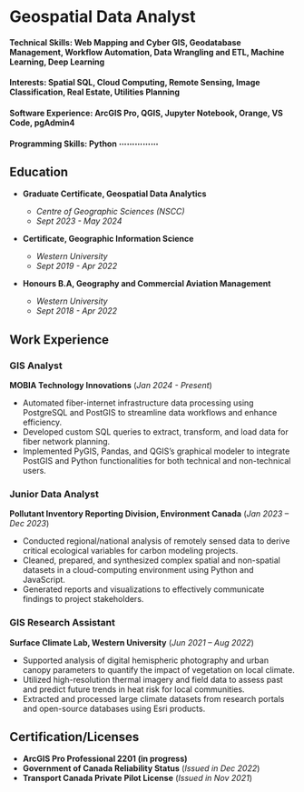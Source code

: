 # Geospatial Data Analyst
#### Technical Skills: Web Mapping and Cyber GIS, Geodatabase Management, Workflow Automation, Data Wrangling and ETL, Machine Learning, Deep Learning
#### Interests: Spatial SQL, Cloud Computing, Remote Sensing, Image Classification, Real Estate, Utilities Planning
#### Software Experience: ArcGIS Pro, QGIS, Jupyter Notebook, Orange, VS Code, pgAdmin4
#### Programming Skills: Python ⋯⋯⋯⋯⋯


## Education
- **Graduate Certificate, Geospatial Data Analytics**
  - *Centre of Geographic Sciences (NSCC)*
  - _Sept 2023 - May 2024_
  
- **Certificate, Geographic Information Science**
  - *Western University*
  - _Sept 2019 - Apr 2022_

- **Honours B.A, Geography and Commercial Aviation Management**
  - *Western University*
  - _Sept 2018 - Apr 2022_

## Work Experience
### GIS Analyst 
**MOBIA Technology Innovations** (_Jan 2024 - Present_)
- Automated fiber-internet infrastructure data processing using PostgreSQL and PostGIS to streamline data workflows and enhance efficiency.
- Developed custom SQL queries to extract, transform, and load data for fiber network planning.
- Implemented PyGIS, Pandas, and QGIS’s graphical modeler to integrate PostGIS and Python functionalities for both technical and non-technical users.

### Junior Data Analyst 
**Pollutant Inventory Reporting Division, Environment Canada** (_Jan 2023 – Dec 2023_)
- Conducted regional/national analysis of remotely sensed data to derive critical ecological variables for carbon modeling projects.
- Cleaned, prepared, and synthesized complex spatial and non-spatial datasets in a cloud-computing environment using Python and JavaScript.
- Generated reports and visualizations to effectively communicate findings to project stakeholders.

### GIS Research Assistant 
**Surface Climate Lab, Western University** (_Jun 2021 – Aug 2022_)
- Supported analysis of digital hemispheric photography and urban canopy parameters to quantify the impact of vegetation on local climate.
- Utilized high-resolution thermal imagery and field data to assess past and predict future trends in heat risk for local communities.
- Extracted and processed large climate datasets from research portals and open-source databases using Esri products.


## Certification/Licenses
- **ArcGIS Pro Professional 2201 (**in progress**)**
- **Government of Canada Reliability Status** (_Issued in Dec 2022_)
- **Transport Canada Private Pilot License** (_Issued in Nov 2021_)

